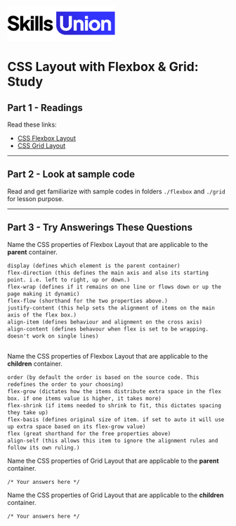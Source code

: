 [<img src="assets/images/su-logo.png" alt="Skills Union Logo" height="80px" />](https://www.skillsunion.com/)

# CSS Layout with Flexbox & Grid: Study

## Part 1 - Readings

Read these links:

- [CSS Flexbox Layout](https://css-tricks.com/snippets/css/a-guide-to-flexbox/)
- [CSS Grid Layout](https://css-tricks.com/snippets/css/complete-guide-grid/)

--- 

## Part 2 - Look at sample code

Read and get familiarize with sample codes in folders `./flexbox` and `./grid` for lesson purpose.

---

## Part 3 - Try Answerings These Questions

Name the CSS properties of Flexbox Layout that are applicable to the **parent** container.

```
display (defines which element is the parent container)
flex-direction (this defines the main axis and also its starting point. i.e. left to right, up or down.)
flex-wrap (defines if it remains on one line or flows down or up the page making it dynamic)
flex-flow (shorthand for the two properties above.)
justify-content (this help sets the alignment of items on the main axis of the flex box.)
align-item (defines behaviour and alignment on the cross axis)
align-content (defines behavour when flex is set to be wrapping. doesn't work on single lines)


```

Name the CSS properties of Flexbox Layout that are applicable to the **children** container.

```
order (by default the order is based on the source code. This redefines the order to your choosing)
flex-grow (dictates how the items distribute extra space in the flex box. if one items value is higher, it takes more)
flex-shrink (if items needed to shrink to fit, this dictates spacing they take up)
flex-basis (defines original size of item. if set to auto it will use up extra space based on its flex-grow value)
flex (great shorthand for the free properties above)
align-self (this allows this item to ignore the alignment rules and follow its own ruling.)
```

Name the CSS properties of Grid Layout that are applicable to the **parent** container.

```
/* Your answers here */
```

Name the CSS properties of Grid Layout that are applicable to the **children** container.

```
/* Your answers here */
```

